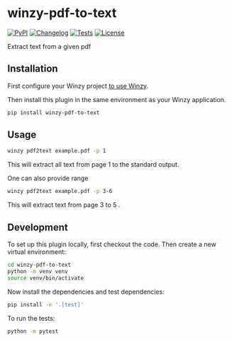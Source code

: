 # winzy-pdf-to-text

[![PyPI](https://img.shields.io/pypi/v/winzy-pdf-to-text.svg)](https://pypi.org/project/winzy-pdf-to-text/)
[![Changelog](https://img.shields.io/github/v/release/sukhbinder/winzy-pdf-to-text?include_prereleases&label=changelog)](https://github.com/sukhbinder/winzy-pdf-to-text/releases)
[![Tests](https://github.com/sukhbinder/winzy-pdf-to-text/workflows/Test/badge.svg)](https://github.com/sukhbinder/winzy-pdf-to-text/actions?query=workflow%3ATest)
[![License](https://img.shields.io/badge/license-Apache%202.0-blue.svg)](https://github.com/sukhbinder/winzy-pdf-to-text/blob/main/LICENSE)

Extract text from a given pdf

## Installation

First configure your Winzy project [to use Winzy](https://github.com/sukhbinder/winzy).

Then install this plugin in the same environment as your Winzy application.
```bash
pip install winzy-pdf-to-text
```
## Usage

```bash
winzy pdf2text example.pdf -p 1
```

This will extract all text from page 1 to the standard output.

One can also provide range

```bash
winzy pdf2text example.pdf -p 3-6
```
This will extract text from page 3 to 5 .


## Development

To set up this plugin locally, first checkout the code. Then create a new virtual environment:
```bash
cd winzy-pdf-to-text
python -m venv venv
source venv/bin/activate
```
Now install the dependencies and test dependencies:
```bash
pip install -e '.[test]'
```
To run the tests:
```bash
python -m pytest
```
